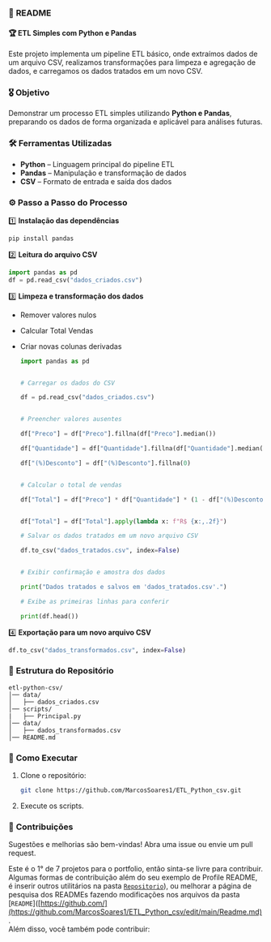 ### 📖 **README**

#### 🏆 **ETL Simples com Python e Pandas**
Este projeto implementa um pipeline ETL básico, onde extraímos dados de um arquivo CSV, realizamos transformações para limpeza e agregação de dados, e carregamos os dados tratados em um novo CSV.

### 🎖️ **Objetivo**
Demonstrar um processo ETL simples utilizando **Python e Pandas**, preparando os dados de forma organizada e aplicável para análises futuras.

### 🛠 **Ferramentas Utilizadas**
- **Python** – Linguagem principal do pipeline ETL
- **Pandas** – Manipulação e transformação de dados
- **CSV** – Formato de entrada e saída dos dados

### ⚙ **Passo a Passo do Processo**
1️⃣ **Instalação das dependências**  
   ```bash
   pip install pandas 
   ```
2️⃣ **Leitura do arquivo CSV**  
   ```python
   import pandas as pd
   df = pd.read_csv("dados_criados.csv")
   ```
3️⃣ **Limpeza e transformação dos dados**  
   - Remover valores nulos
   - Calcular Total Vendas
   - Criar novas colunas derivadas

      ```python
      import pandas as pd


      # Carregar os dados do CSV

      df = pd.read_csv("dados_criados.csv")


      # Preencher valores ausentes

      df["Preco"] = df["Preco"].fillna(df["Preco"].median())

      df["Quantidade"] = df["Quantidade"].fillna(df["Quantidade"].median())

      df["(%)Desconto"] = df["(%)Desconto"].fillna(0)


      # Calcular o total de vendas

      df["Total"] = df["Preco"] * df["Quantidade"] * (1 - df["(%)Desconto"] / 100)


      df["Total"] = df["Total"].apply(lambda x: f"R$ {x:,.2f}")

      # Salvar os dados tratados em um novo arquivo CSV

      df.to_csv("dados_tratados.csv", index=False)


      # Exibir confirmação e amostra dos dados

      print("Dados tratados e salvos em 'dados_tratados.csv'.")

      # Exibe as primeiras linhas para conferir

      print(df.head())    
     ```
      
4️⃣ **Exportação para um novo arquivo CSV**  
   ```python
   df.to_csv("dados_transformados.csv", index=False)
   ```

### 📂 **Estrutura do Repositório**
```
etl-python-csv/
│── data/
│   ├── dados_criados.csv
│── scripts/
|   ├── Principal.py
│── data/
│   ├── dados_transformados.csv  
│── README.md  
```

### 🔗 **Como Executar**
1. Clone o repositório:  
   ```bash
   git clone https://github.com/MarcosSoares1/ETL_Python_csv.git
   ```
2. Execute os scripts.


### 🤝 **Contribuições**
Sugestões e melhorias são bem-vindas! Abra uma issue ou envie um pull request.


Este é o 1° de 7 projetos para o portfolio, então sinta-se livre para contribuir. Algumas formas de contribuição além do seu exemplo de Profile README, é inserir outros utilitários na pasta [`Repositorio`](https://github.com/MarcosSoares1/ETL_Python_csv)), ou melhorar a página de pesquisa dos READMEs fazendo modificações nos arquivos da pasta [`README`]([https://github.com/](https://github.com/MarcosSoares1/ETL_Python_csv/edit/main/Readme.md). <br>
 Além disso, você também pode contribuir:
 


